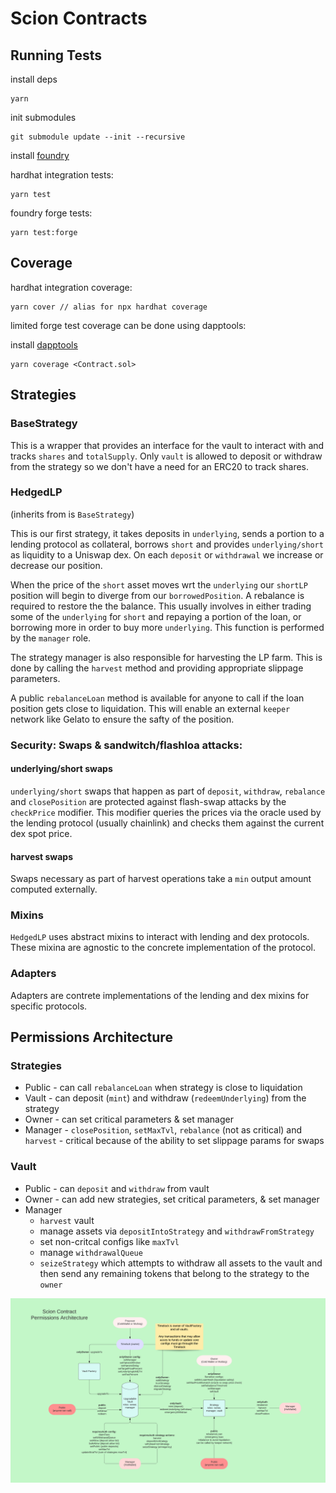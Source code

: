 # Scion Contracts

## Running Tests

install deps
```
yarn
```

init submodules
```
git submodule update --init --recursive
```

install [foundry](https://github.com/foundry-rs/foundry) 

hardhat integration tests:
```
yarn test
```

foundry forge tests:
```
yarn test:forge
```

## Coverage

hardhat integration coverage:
```
yarn cover // alias for npx hardhat coverage
```

limited forge test coverage can be done using dapptools:

install [dapptools](https://github.com/dapphub/dapptools#installation)
```
yarn coverage <Contract.sol>
```

## Strategies

### BaseStrategy
This is a wrapper that provides an interface for the vault to interact with and tracks `shares` and `totalSupply`. Only `vault` is allowed to deposit or withdraw from the strategy so we don't have a need for an ERC20 to track shares. 

### HedgedLP
(inherits from is `BaseStrategy`)  

This is our first strategy, it takes deposits in `underlying`, sends a portion to a lending protocol as collateral, borrows `short` and provides `underlying/short` as liquidity to a Uniswap dex. On each `deposit` or `withdrawal` we increase or decrease our position.

When the price of the `short` asset moves wrt the `underlying` our `shortLP` position will begin to diverge from our `borrowedPosition`. A rebalance is required to restore the the balance. This usually involves in either trading some of the `underlying` for `short` and repaying a portion of the loan, or borrowing more in order to buy more `underlying`. This function is performed by the `manager` role.

The strategy manager is also responsible for harvesting the LP farm. This is done by calling the `harvest` method and providing appropriate slippage parameters. 

A public `rebalanceLoan` method is available for anyone to call if the loan position gets close to liquidation. This will enable an external `keeper` network like Gelato to ensure the safty of the position.

### Security: Swaps & sandwitch/flashloa attacks:
#### underlying/short swaps
`underlying/short` swaps that happen as part of `deposit`, `withdraw`, `rebalance` and `closePosition` are protected against flash-swap attacks by the `checkPrice` modifier. This modifier queries the prices via the oracle used by the lending protocol (usually chainlink) and checks them against the current dex spot price. 

#### harvest swaps
Swaps necessary as part of harvest operations take a `min` output amount computed externally. 

### Mixins
`HedgedLP` uses abstract mixins to interact with lending and dex protocols. These mixina are agnostic to the concrete implementation of the protocol.

### Adapters
Adapters are contrete implementations of the lending and dex mixins for specific protocols. 

## Permissions Architecture

### Strategies
 - Public - can call `rebalanceLoan` when strategy is close to liquidation
 - Vault - can deposit (`mint`) and withdraw (`redeemUnderlying`) from the strategy
 - Owner - can set critical parameters & set manager
 - Manager - `closePosition`, `setMaxTvl`, `rebalance` (not as critical) and `harvest` - critical because of the ability to set slippage params for swaps

### Vault
 - Public - can `deposit` and `withdraw` from vault
 - Owner - can add new strategies, set critical parameters, & set manager
 - Manager
   - `harvest` vault
   - manage assets via `depositIntoStrategy` and `withdrawFromStrategy`
   - set non-critcal configs like `maxTvl`
   - manage `withdrawalQueue` 
   - `seizeStrategy` which attempts to withdraw all assets to the vault and then send any remaining tokens that belong to the strategy to the `owner`

![permissions architecture](https://github.com/scion-finance/contracts/blob/dev/docs/permissions.png?raw=true)
